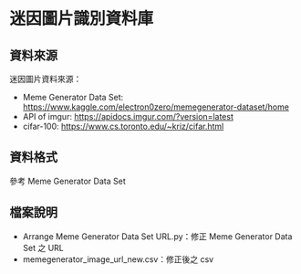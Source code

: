 # 迷因圖片識別資料庫

## 資料來源

迷因圖片資料來源：

- Meme Generator Data Set: https://www.kaggle.com/electron0zero/memegenerator-dataset/home
- API of imgur: https://apidocs.imgur.com/?version=latest
- cifar-100: https://www.cs.toronto.edu/~kriz/cifar.html

## 資料格式

參考 Meme Generator Data Set

## 檔案說明

- Arrange Meme Generator Data Set URL.py：修正 Meme Generator Data Set 之 URL
- memegenerator_image_url_new.csv：修正後之 csv